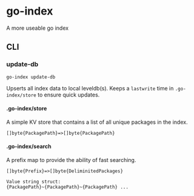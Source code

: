 # go-index
A more useable go index

## CLI

### update-db
`go-index update-db`

Upserts all index data to local leveldb(s). Keeps a `lastwrite` time in `.go-index/store` to ensure quick updates.

#### .go-index/store
A simple KV store that contains a list of all unique packages in the index.

`[]byte{PackagePath}=>[]byte{PackagePath}`

#### .go-index/search 
A prefix map to provide the ability of fast searching.
```
[]byte{Prefix}=>[]byte{DeliminitedPackages}

Value string struct:
{PackagePath}~{PackagePath}~{PackagePath} ... 

